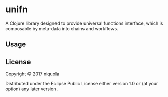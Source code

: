 # unifn

A Clojure library designed to provide universal 
functions interface, which is composable by meta-data
into chains and workflows.

## Usage


## License

Copyright © 2017 niquola

Distributed under the Eclipse Public License either version 1.0 or (at
your option) any later version.
